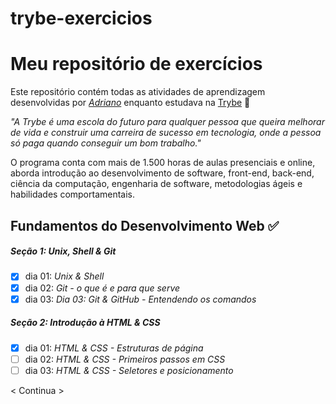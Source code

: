 # trybe-exercicios
# Meu repositório de exercícios

Este repositório contém todas as atividades de aprendizagem desenvolvidas por _[Adriano](https://www.linkedin.com/in/adriano-gonc/)_ enquanto estudava na [Trybe](https://www.betrybe.com/) 🚀

_"A Trybe é uma escola do futuro para qualquer pessoa que queira melhorar de vida e construir uma carreira de sucesso em tecnologia, onde a pessoa só paga quando conseguir um bom trabalho."_

O programa conta com mais de 1.500 horas de aulas presenciais e online, aborda introdução ao desenvolvimento de software, front-end, back-end, ciência da computação, engenharia de software, metodologias ágeis e habilidades comportamentais.

## Fundamentos do Desenvolvimento Web ✅

##### Seção 1: Unix, Shell & Git

- [x] dia 01: _Unix & Shell_
- [x] dia 02: _Git - o que é e para que serve_
- [x] dia 03: _Dia 03: Git & GitHub - Entendendo os comandos_

##### Seção 2: Introdução à HTML & CSS

- [x] dia 01: _HTML & CSS - Estruturas de página_
- [ ] dia 02: _HTML & CSS - Primeiros passos em CSS_
- [ ] dia 03: _HTML & CSS - Seletores e posicionamento_

< Continua >


